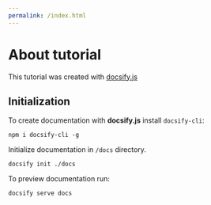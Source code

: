 ```yaml
---
permalink: /index.html
---
```

# About tutorial

This tutorial was created with [docsify.js](https://docsify.js.org)

## Initialization
To create documentation with **docsify.js** install `docsify-cli`:
```
npm i docsify-cli -g
```
Initialize documentation in `/docs` directory.
```
docsify init ./docs
```
To preview documentation run:
```
docsify serve docs
```